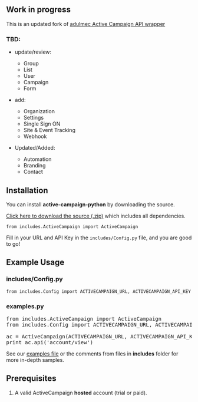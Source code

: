 ## Work in progress

This is an updated fork of [adulmec Active Campaign API wrapper](https://github.com/adulmec/active-campaign-python)

### TBD:

* update/review:
  - Group
  - List
  - User
  - Campaign
  - Form

* add:
  - Organization
  - Settings
  - Single Sign ON
  - Site & Event Tracking
  - Webhook

* Updated/Added:
  - Automation
  - Branding
  - Contact

## Installation

You can install **active-campaign-python** by downloading the source.

[Click here to download the source (.zip)](https://github.com/bubbl/active-campaign-python/zipball/master) which includes all dependencies.

`from includes.ActiveCampaign import ActiveCampaign`

Fill in your URL and API Key in the `includes/Config.py` file, and you are good to go!

## Example Usage

### includes/Config.py
`from includes.Config import ACTIVECAMPAIGN_URL, ACTIVECAMPAIGN_API_KEY`

### examples.py

<pre>
from includes.ActiveCampaign import ActiveCampaign
from includes.Config import ACTIVECAMPAIGN_URL, ACTIVECAMPAIGN_API_KEY

ac = ActiveCampaign(ACTIVECAMPAIGN_URL, ACTIVECAMPAIGN_API_KEY)
print ac.api('account/view')
</pre>

See our [examples file](https://github.com/bubbl/active-campaign-python/blob/master/examples.py) or the comments from files in **includes** folder  for more in-depth samples.

## Prerequisites

1. A valid ActiveCampaign **hosted** account (trial or paid).
